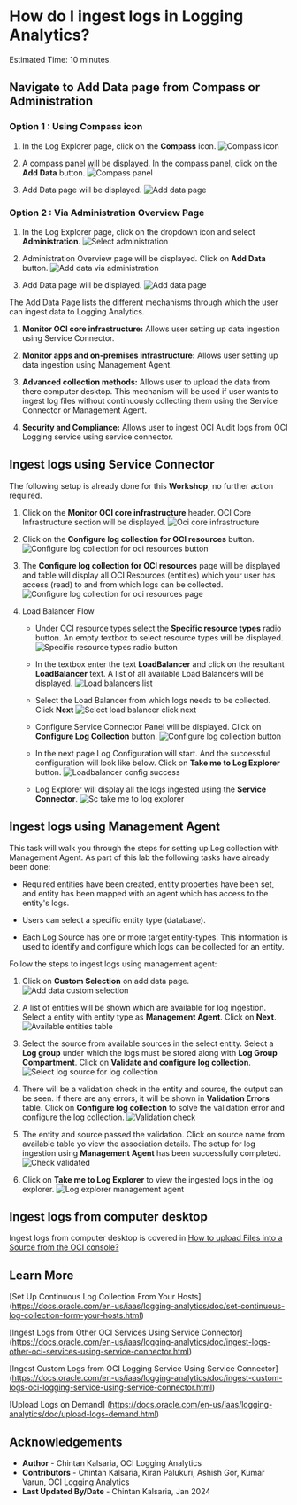 # How do I ingest logs in Logging Analytics?

Estimated Time: 10 minutes.

## Navigate to Add Data page from Compass or Administration

### **Option 1 : Using Compass icon**

1. In the Log Explorer page, click on the **Compass** icon.
![Compass icon](./images/compass-icon.png)

2. A compass panel will be displayed. In the compass panel, click on the **Add Data** button.
![Compass panel](./images/compass-panel.png)

3. Add Data page will be displayed.
![Add data page](./images/add-data-page.png)

### **Option 2 : Via Administration Overview Page**

1. In the Log Explorer page, click on the dropdown icon and select **Administration**.
![Select administration](./images/select-administration.png)

2. Administration Overview page will be displayed. Click on **Add Data** button.
![Add data via administration](./images/add-data-via-administration.png)

3. Add Data page will be displayed.
![Add data page](./images/add-data-page.png)

The Add Data Page lists the different mechanisms through which the user can ingest data to Logging Analytics.

1. **Monitor OCI core infrastructure:** Allows user setting up data ingestion using Service Connector.

2. **Monitor apps and on-premises infrastructure:** Allows user setting up data ingestion using Management Agent.

3. **Advanced collection methods:** Allows user to upload the data from there computer desktop. This mechanism will be used if user wants to ingest log files without continuously collecting them using the Service Connector or Management Agent.

4. **Security and Compliance:** Allows user to ingest OCI Audit logs from OCI Logging service using service connector.

## Ingest logs using Service Connector

The following setup is already done for this **Workshop**, no further action required.

1. Click on the **Monitor OCI core infrastructure** header. OCI Core Infrastructure section will be displayed.
![Oci core infrastructure](./images/oci-core-infrastructure.png)

2. Click on the **Configure log collection for OCI resources** button.
![Configure log collection for oci resources button](./images/configure-log-collection-for-oci-resources-button.png)

3. The **Configure log collection for OCI resources** page will be displayed and table will display all OCI Resources (entities) which your user has access (read) to and from which logs can be collected.
![Configure log collection for oci resources page](./images/configure-log-collection-for-oci-resources-page.png)

4. Load Balancer Flow

    * Under OCI resource types select the **Specific resource types** radio button. An empty textbox to select resource types will be displayed.
    ![Specific resource types radio button](./images/specific-resource-types-radio-button.png)

    * In the textbox enter the text **LoadBalancer**  and click on the resultant **LoadBalancer** text. A list of all available Load Balancers will be displayed.
    ![Load balancers list](./images/load-balancers-list.png)

    * Select the Load Balancer from which logs needs to be collected. Click **Next**
    ![Select load balancer click next](./images/select-load-balancer-click-next.png)

    * Configure Service Connector Panel will be displayed. Click on **Configure Log Collection** button.
    ![Configure log collection button](./images/configure-log-collection-button.png)

    * In the next page Log Configuration will start. And the successful configuration will look like below.
    Click on **Take me to Log Explorer** button.
    ![Loadbalancer config success](./images/loadbalancer-config-success.png)

    * Log Explorer will display all the logs ingested using the **Service Connector**.
    ![Sc take me to log explorer](./images/sc-take-me-to-log-explorer.png)

## Ingest logs using Management Agent

This task will walk you through the steps for setting up Log collection with Management Agent. As part of this lab the following tasks have already been done:

* Required entities have been created, entity properties have been set, and entity has been mapped with an agent which has access to the entity's logs.

* Users can select a specific entity type (database).

* Each Log Source has one or more target entity-types. This information is used to identify and configure which logs can be collected for an entity.

Follow the steps to ingest logs using management agent:

1. Click on **Custom Selection** on add data page.
![Add data custom selection](./images/add-data-custom-selection.png)

2. A list of entities will be shown which are available for log ingestion. Select a entity with entity type as **Management Agent**. Click on **Next**.
![Available entities table](./images/available-entities-table.png)

3. Select the source from available sources in the select entity. Select a **Log group** under which the logs must be stored along with **Log Group Compartment**. Click on **Validate and configure log collection**.
![Select log source for log collection](./images/select-log-source-for-log-collection.png)

4. There will be a validation check in the entity and source, the output can be seen. If there are any errors, it will be shown in **Validation Errors** table. Click on **Configure log collection** to solve the validation error and configure the log collection.
![Validation check](./images/validation-check.png)

5. The entity and source passed the validation. Click on source name from available table yo view the association details. The setup for log ingestion using **Management Agent** has been successfully completed.
![Check validated](./images/check-validated.png)

6. Click on **Take me to Log Explorer** to view the ingested logs in the log explorer.
![Log explorer management agent](./images/log-explorer-management-agent.png)

## Ingest logs from computer desktop

Ingest logs from computer desktop is covered in [How to upload Files into a Source from the OCI console?](?lab=sprint-upload-log-file)

## Learn More

[Set Up Continuous Log Collection From Your Hosts] (<https://docs.oracle.com/en-us/iaas/logging-analytics/doc/set-continuous-log-collection-form-your-hosts.html>)

[Ingest Logs from Other OCI Services Using Service Connector] (<https://docs.oracle.com/en-us/iaas/logging-analytics/doc/ingest-logs-other-oci-services-using-service-connector.html>)

[Ingest Custom Logs from OCI Logging Service Using Service Connector] (<https://docs.oracle.com/en-us/iaas/logging-analytics/doc/ingest-custom-logs-oci-logging-service-using-service-connector.html>)

[Upload Logs on Demand] (<https://docs.oracle.com/en-us/iaas/logging-analytics/doc/upload-logs-demand.html>)

## Acknowledgements

* **Author** - Chintan Kalsaria, OCI Logging Analytics
* **Contributors** -  Chintan Kalsaria, Kiran Palukuri, Ashish Gor, Kumar Varun, OCI Logging Analytics
* **Last Updated By/Date** - Chintan Kalsaria, Jan 2024